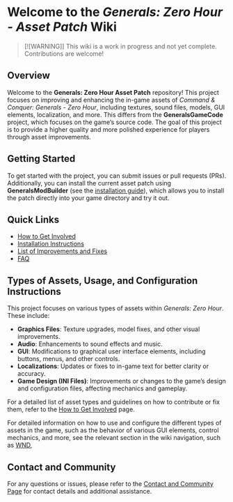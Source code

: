 # Welcome to the *Generals: Zero Hour - Asset Patch* Wiki

> [![WARNING]]
> This wiki is a work in progress and not yet complete. Contributions are welcome!

## **Overview**

Welcome to the **Generals: Zero Hour Asset Patch** repository! This project focuses on improving and enhancing the
in-game assets of *Command & Conquer: Generals - Zero Hour*, including textures, sound files, models, GUI elements,
localization, and more. This differs from the **GeneralsGameCode** project, which focuses on the game’s source code. The
goal of this project is to provide a higher quality and more polished experience for players through asset improvements.

## **Getting Started**

To get started with the project, you can submit issues or pull requests (PRs). Additionally, you can install the current
asset patch using **GeneralsModBuilder** (see the [installation guide](Patch/Installation_Instructions.md)),
which allows you to install the patch directly into your game directory and try it out.

## **Quick Links**

- [How to Get Involved](Patch/how_to_involved.md)
- [Installation Instructions](Patch/Installation_Instructions.md)
- [List of Improvements and Fixes](Patch/List_of_Improvements.md)
- [FAQ](Patch/FAQ.md)

## **Types of Assets, Usage, and Configuration Instructions**

This project focuses on various types of assets within *Generals: Zero Hour*. These include:

- **Graphics Files**: Texture upgrades, model fixes, and other visual improvements.
- **Audio**: Enhancements to sound effects and music.
- **GUI**: Modifications to graphical user interface elements, including buttons, menus, and other controls.
- **Localizations**: Updates or fixes to in-game text for better clarity or accuracy.
- **Game Design (INI Files)**: Improvements or changes to the game’s design and configuration files, affecting mechanics
  and gameplay.

For a detailed list of asset types and guidelines on how to contribute or fix them, refer to
the [How to Get Involved](Patch/how_to_involved.md) page.

For detailed information on how to use and configure the different types of assets in the game, such as the behavior of
various GUI elements, control mechanics, and more, see the relevant section in the wiki navigation, such as [WND](GUI/wnd_reference.md),

## **Contact and Community**

For any questions or issues, please refer to the [Contact and Community Page](Patch/contact_community.md) for contact details
and additional assistance.

